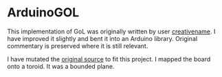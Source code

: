 ArduinoGOL
======================

This implementation of GoL was originally written by user [creativename](http://code.runnable.com/u/creativename). I have improved it slightly and bent it into an Arduino library. Original commentary is preserved where it is still relevant.

I have mutated the [original source](http://code.runnable.com/UwQvQY99xW5AAAAQ/john-conway-s-game-of-life-for-c%2B%2B-nested-for-loops-and-2-dimensional-arrays) to fit this project. I mapped the board onto a toroid. It was a bounded plane.

